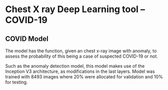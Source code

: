 # Chest X ray Deep Learning tool – COVID-19

## COVID Model

<p>The model has the function, given an chest x-ray image with anomaly, to assess the probability of this being a case of suspected COVID-19 or not.</p>

<p>Such as the anomaly detection model, this model makes use of the Inception V3 architecture, as modifications in the last layers. Model was trained with 8493 images where 20% were allocated for validation and 10% for testing.</p>
